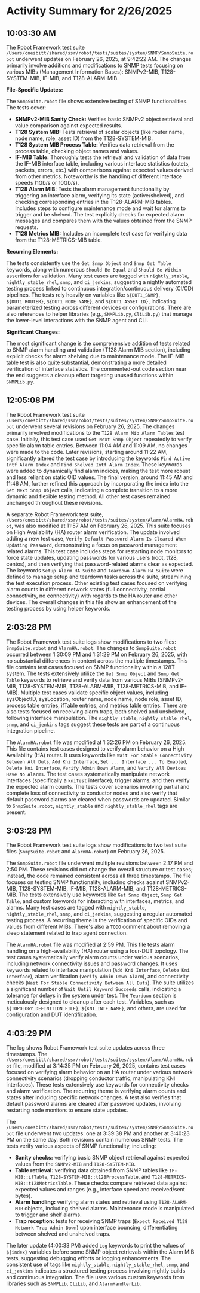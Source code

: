 # Activity Summary for 2/26/2025

## 10:03:30 AM
The Robot Framework test suite `/Users/cnesbitt/shared/ssr/robot/tests/suites/system/SNMP/SnmpSuite.robot` underwent updates on February 26, 2025, at 9:42:22 AM.  The changes primarily involve additions and modifications to SNMP tests focusing on various MIBs (Management Information Bases): SNMPv2-MIB, T128-SYSTEM-MIB, IF-MIB, and T128-ALARM-MIB.

**File-Specific Updates:**

The `SnmpSuite.robot` file shows extensive testing of SNMP functionalities.  The tests cover:

* **SNMPv2-MIB Sanity Check:** Verifies basic SNMPv2 object retrieval and value comparison against expected results.
* **T128 System MIB:** Tests retrieval of scalar objects (like router name, node name, role, asset ID) from the T128-SYSTEM-MIB.
* **T128 System MIB Process Table:**  Verifies data retrieval from the process table, checking object names and values.
* **IF-MIB Table:**  Thoroughly tests the retrieval and validation of data from the IF-MIB interface table, including various interface statistics (octets, packets, errors, etc.) with comparisons against expected values derived from other metrics.  Noteworthy is the handling of different interface speeds (1Gb/s or 10Gb/s).
* **T128 Alarm MIB:** Tests the alarm management functionality by triggering an interface alarm, verifying its state (active/shelved), and checking corresponding entries in the T128-ALARM-MIB tables.  Includes steps to configure maintenance mode and wait for alarms to trigger and be shelved.  The test explicitly checks for expected alarm messages and compares them with the values obtained from the SNMP requests.
* **T128 Metrics MIB:**  Includes an incomplete test case for verifying data from the T128-METRICS-MIB table.


**Recurring Elements:**

The tests consistently use the `Get Snmp Object` and `Snmp Get Table` keywords, along with numerous `Should Be Equal` and `Should Be Within` assertions for validation.  Many test cases are tagged with `nightly_stable`, `nightly_stable_rhel`, `snmp`, and `ci_jenkins`, suggesting a nightly automated testing process linked to continuous integration/continuous delivery (CI/CD) pipelines.  The tests rely heavily on variables like `${DUT1_SNMP}`, `${DUT1_ROUTER}`, `${DUT1_NODE_NAME}`, and `${DUT1_ASSET_ID}`, indicating parameterized testing across different devices or configurations.  There are also references to helper libraries (e.g., `SNMPLib.py`, `CliLib.py`) that manage the lower-level interactions with the SNMP agent and CLI.


**Significant Changes:**

The most significant change is the comprehensive addition of tests related to SNMP alarm handling and validation (T128 Alarm MIB section), including explicit checks for alarm shelving due to maintenance mode.  The IF-MIB table test is also quite substantial, demonstrating a more detailed verification of interface statistics.  The commented-out code section near the end suggests a cleanup effort targeting unused functions within `SNMPLib.py`.


## 12:05:08 PM
The Robot Framework test suite `/Users/cnesbitt/shared/ssr/robot/tests/suites/system/SNMP/SnmpSuite.robot` underwent several revisions on February 26, 2025.  The changes primarily involved modifications to the `T128 Alarm Mib Alarm Tables` test case.  Initially, this test case used `Get Next Snmp Object` repeatedly to verify specific alarm table entries.  Between 11:04 AM and 11:09 AM, no changes were made to the code.  Later revisions, starting around 11:22 AM, significantly altered the test case by introducing the keywords `Find Active Intf Alarm Index` and `Find Shelved Intf Alarm Index`. These keywords were added to dynamically find alarm indices, making the test more robust and less reliant on static OID values. The final version, around 11:45 AM and 11:46 AM, further refined this approach by incorporating the index into the `Get Next Snmp Object` calls, indicating a complete transition to a more dynamic and flexible testing method. All other test cases remained unchanged throughout these revisions.


A separate Robot Framework test suite, `/Users/cnesbitt/shared/ssr/robot/tests/suites/system/Alarm/AlarmHA.robot`, was also modified at 11:57 AM on February 26, 2025.  This suite focuses on High Availability (HA) router alarm verification.  The update involved adding a new test case,  `Verify Default Password Alarm Is Cleared When Updating Password`, demonstrating a focus on password management related alarms.  This test case includes steps for restarting node monitors to force state updates, updating passwords for various users (root, t128, centos), and then verifying that password-related alarms clear as expected. The keywords `Setup Alarm HA Suite` and `Teardown Alarm HA Suite` were defined to manage setup and teardown tasks across the suite, streamlining the test execution process.  Other existing test cases focused on verifying alarm counts in different network states (full connectivity, partial connectivity, no connectivity) with regards to the HA router and other devices. The overall changes in this file show an enhancement of the testing process by using helper keywords.


## 2:03:28 PM
The Robot Framework test suite logs show modifications to two files: `SnmpSuite.robot` and `AlarmHA.robot`.  The changes to `SnmpSuite.robot` occurred between 1:30:09 PM and 1:31:29 PM on February 26, 2025, with no substantial differences in content across the multiple timestamps. This file contains test cases focused on SNMP functionality within a 128T system.  The tests extensively utilize the `Get Snmp Object` and `Snmp Get Table` keywords to retrieve and verify data from various MIBs (SNMPv2-MIB, T128-SYSTEM-MIB, T128-ALARM-MIB, T128-METRICS-MIB, and IF-MIB).  Multiple test cases validate specific object values, including sysObjectID, sysLocation, router name, node name, node role, asset ID, process table entries, ifTable entries, and metrics table entries.  There are also tests focused on receiving alarm traps, both shelved and unshelved, following interface manipulation.  The `nightly_stable`, `nightly_stable_rhel`, `snmp`, and `ci_jenkins` tags suggest these tests are part of a continuous integration pipeline.

The `AlarmHA.robot` file was modified at 1:32:26 PM on February 26, 2025.  This file contains test cases designed to verify alarm behavior on a High Availability (HA) router.  It uses keywords like `Wait For Stable Connectivity Between All Duts`, `Add Kni Interface`, `Set ... Interface ... To Enabled`, `Delete Kni Interface`, `Verify Admin Down Alarm`, and `Verify All Devices Have No Alarms`. The test cases systematically manipulate network interfaces (specifically a `kniTest` interface), trigger alarms, and then verify the expected alarm counts.  The tests cover scenarios involving partial and complete loss of connectivity to conductor nodes and also verify that default password alarms are cleared when passwords are updated.  Similar to `SnmpSuite.robot`,  `nightly_stable` and `nightly_stable_rhel` tags are present.


## 3:03:28 PM
The Robot Framework test suite logs show modifications to two test suite files (`SnmpSuite.robot` and `AlarmHA.robot`) on February 26, 2025.  

The `SnmpSuite.robot` file underwent multiple revisions between 2:17 PM and 2:50 PM.  These revisions did not change the overall structure or test cases; instead, the code remained consistent across all three timestamps. The file focuses on testing SNMP functionality, including checks against SNMPv2-MIB, T128-SYSTEM-MIB, IF-MIB, T128-ALARM-MIB, and T128-METRICS-MIB.  The tests extensively use keywords like `Get Snmp Object`, `Snmp Get Table`, and custom keywords for interacting with interfaces, metrics, and alarms.  Many test cases are tagged with `nightly_stable`, `nightly_stable_rhel`, `snmp`, and `ci_jenkins`, suggesting a regular automated testing process.  A recurring theme is the verification of specific OIDs and values from different MIBs.  There's also a `TODO` comment about removing a sleep statement related to trap agent connection.

The `AlarmHA.robot` file was modified at 2:59 PM. This file tests alarm handling on a high-availability (HA) router using a four-DUT topology. The test cases systematically verify alarm counts under various scenarios, including network connectivity issues and password changes.  It uses keywords related to interface manipulation (`Add Kni Interface`, `Delete Kni Interface`), alarm verification (`Verify Admin Down Alarm`), and connectivity checks (`Wait For Stable Connectivity Between All Duts`).  The suite utilizes a significant number of `Wait Until Keyword Succeeds` calls, indicating a tolerance for delays in the system under test.  The `Teardown` section is meticulously designed to cleanup after each test.  Variables, such as `${TOPOLOGY_DEFINITION_FILE}`, `${KNI_INTF_NAME}`, and others, are used for configuration and DUT identification.


## 4:03:29 PM
The log shows Robot Framework test suite updates across three timestamps.  The `/Users/cnesbitt/shared/ssr/robot/tests/suites/system/Alarm/AlarmHA.robot` file, modified at 3:14:35 PM on February 26, 2025, contains test cases focused on verifying alarm behavior on an HA router under various network connectivity scenarios (dropping conductor traffic, manipulating KNI interfaces).  These tests extensively use keywords for connectivity checks and alarm verification.  The recurring theme is verifying alarm counts and states after inducing specific network changes.  A test also verifies that default password alarms are cleared after password updates, involving restarting node monitors to ensure state updates.

The `/Users/cnesbitt/shared/ssr/robot/tests/suites/system/SNMP/SnmpSuite.robot` file underwent two updates: one at 3:39:38 PM and another at 3:40:23 PM on the same day. Both revisions contain numerous SNMP tests.  The tests verify various aspects of SNMP functionality, including:

* **Sanity checks:** verifying basic SNMP object retrieval against expected values from the `SNMPv2-MIB` and `T128-SYSTEM-MIB`.
* **Table retrieval:** verifying data obtained from SNMP tables like `IF-MIB::ifTable`, `T128-SYSTEM-MIB::t128ProcessTable`, and `T128-METRICS-MIB::t128MetricsTable`.  These checks compare retrieved data against expected values and ranges (e.g., interface speed and received/sent bytes).
* **Alarm handling:** verifying alarm states and retrieval using `T128-ALARM-MIB` objects, including shelved alarms.  Maintenance mode is manipulated to trigger and shelf alarms.
* **Trap reception:** tests for receiving SNMP traps (`Expect Received T128 Network Trap Admin Down`) upon interface bouncing, differentiating between shelved and unshelved traps.

The later update (4:00:33 PM) added `Log` keywords to print the values of `${index}` variables before some SNMP object retrievals within the Alarm MIB tests, suggesting debugging efforts or logging enhancements. The consistent use of tags like `nightly_stable`, `nightly_stable_rhel`, `snmp`, and `ci_jenkins` indicates a structured testing process involving nightly builds and continuous integration.  The file uses various custom keywords from libraries such as `SNMPLib`, `CliLib`, and `AlarmHandlerLib`.
